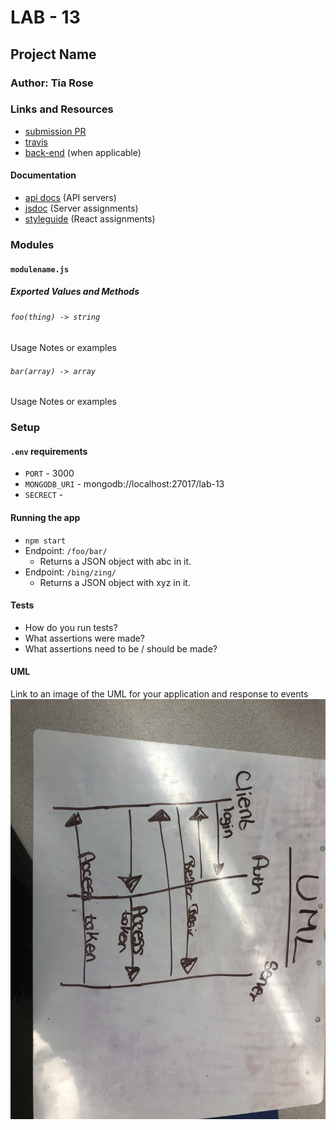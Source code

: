 # LAB - 13

## Project Name

### Author: Tia Rose

### Links and Resources
* [submission PR](http://xyz.com)
* [travis](http://xyz.com)
* [back-end](https://serene-savannah-33562.herokuapp.com/) (when applicable)

#### Documentation
* [api docs](http://xyz.com) (API servers)
* [jsdoc](http://xyz.com) (Server assignments)
* [styleguide](http://xyz.com) (React assignments)

### Modules
#### `modulename.js`
##### Exported Values and Methods

###### `foo(thing) -> string`
Usage Notes or examples

###### `bar(array) -> array`
Usage Notes or examples

### Setup
#### `.env` requirements
* `PORT` - 3000
* `MONGODB_URI` - mongodb://localhost:27017/lab-13
* `SECRECT` - 

#### Running the app
* `npm start`
* Endpoint: `/foo/bar/`
  * Returns a JSON object with abc in it.
* Endpoint: `/bing/zing/`
  * Returns a JSON object with xyz in it.
  
#### Tests
* How do you run tests?
* What assertions were made?
* What assertions need to be / should be made?

#### UML
Link to an image of the UML for your application and response to events
![UML-13](./assets/UML-13.jpg)